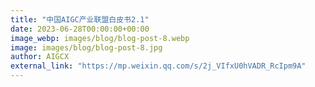 ```yaml
---
title: "中国AIGC产业联盟白皮书2.1"
date: 2023-06-28T00:00:00+00:00
image_webp: images/blog/blog-post-8.webp
image: images/blog/blog-post-8.jpg
author: AIGCX
external_link: "https://mp.weixin.qq.com/s/2j_VIfxU0hVADR_RcIpm9A"
---
```


